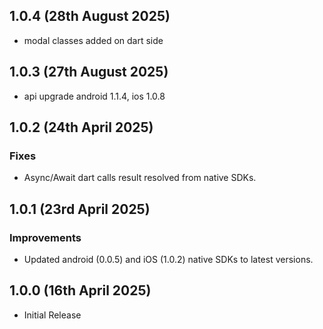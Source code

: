 ## 1.0.4 (28th August 2025)
* modal classes added on dart side

## 1.0.3 (27th August 2025)
* api upgrade android 1.1.4, ios 1.0.8

## 1.0.2 (24th April 2025)
### Fixes
* Async/Await dart calls result resolved from native SDKs.

## 1.0.1 (23rd April 2025)
### Improvements
* Updated android (0.0.5) and iOS (1.0.2) native SDKs to latest versions.

## 1.0.0 (16th April 2025)

* Initial Release